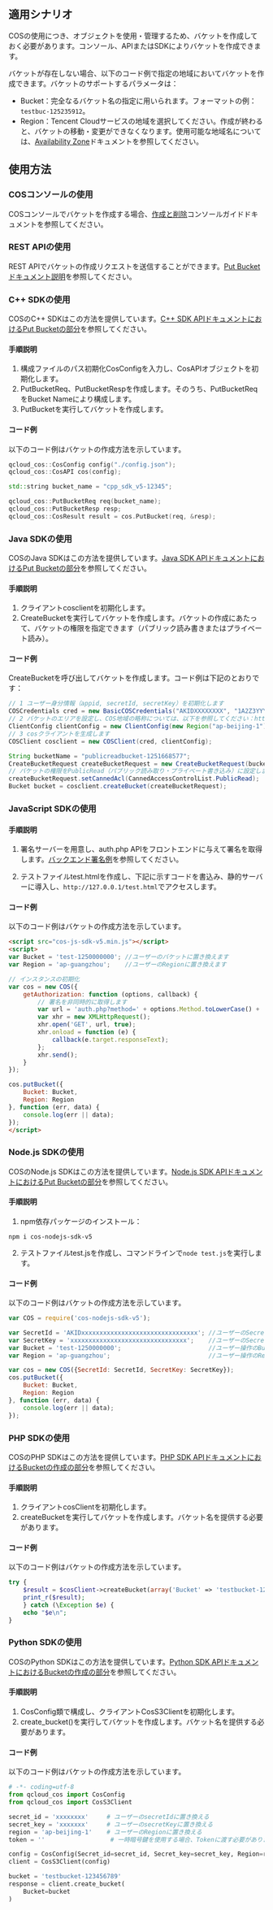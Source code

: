 ## 適用シナリオ

COSの使用につき、オブジェクトを使用・管理するため、バケットを作成しておく必要があります。コンソール、APIまたはSDKによりバケットを作成できます。

バケットが存在しない場合、以下のコード例で指定の地域においてバケットを作成できます。バケットのサポートするパラメータは：

- Bucket：完全なるバケット名の指定に用いられます。フォーマットの例：`testbuc-125235912`。
- Region：Tencent Cloudサービスの地域を選択してください。作成が終わると、バケットの移動・変更ができなくなります。使用可能な地域名については、[Availability Zone](https://cloud.tencent.com/document/product/436/6224)ドキュメントを参照してください。

## 使用方法
### COSコンソールの使用
COSコンソールでバケットを作成する場合、[作成と削除](https://cloud.tencent.com/document/product/436/13309)コンソールガイドドキュメントを参照してください。

### REST APIの使用
REST APIでバケットの作成リクエストを送信することができます。[Put Bucketドキュメント説明](https://cloud.tencent.com/document/product/436/7738)を参照してください。
### C++ SDKの使用

COSのC++ SDKはこの方法を提供しています。[C++ SDK APIドキュメントにおけるPut Bucketの部分](https://cloud.tencent.com/document/product/436/12302#put-bucket)を参照してください。

#### 手順説明

1. 構成ファイルのパス初期化CosConfigを入力し、CosAPIオブジェクトを初期化します。
2. PutBucketReq、PutBucketRespを作成します。そのうち、PutBucketReqをBucket Nameにより構成します。
3. PutBucketを実行してバケットを作成します。

#### コード例

以下のコード例はバケットの作成方法を示しています。

```cpp
qcloud_cos::CosConfig config("./config.json");
qcloud_cos::CosAPI cos(config);

std::string bucket_name = "cpp_sdk_v5-12345";

qcloud_cos::PutBucketReq req(bucket_name);
qcloud_cos::PutBucketResp resp;
qcloud_cos::CosResult result = cos.PutBucket(req, &resp);
```
### Java SDKの使用

COSのJava SDKはこの方法を提供しています。[Java SDK APIドキュメントにおけるPut Bucketの部分](https://cloud.tencent.com/document/product/436/12263#put-bucket)を参照してください。

#### 手順説明

1. クライアントcosclientを初期化します。
2. CreateBucketを実行してバケットを作成します。バケットの作成にあたって、バケットの権限を指定できます（パブリック読み書きまたはプライベート読み）。

#### コード例

CreateBucketを呼び出してバケットを作成します。コード例は下記のとおりです：

```java
// 1 ユーザー身分情報（appid, secretId, secretKey）を初期化します
COSCredentials cred = new BasicCOSCredentials("AKIDXXXXXXXX", "1A2Z3YYYYYYYYYY");
// 2 バケットのエリアを設定し、COS地域の略称については、以下を参照してください：https://cloud.tencent.com/document/product/436/6224
ClientConfig clientConfig = new ClientConfig(new Region("ap-beijing-1"));
// 3 cosクライアントを生成します
COSClient cosclient = new COSClient(cred, clientConfig);

String bucketName = "publicreadbucket-1251668577";
CreateBucketRequest createBucketRequest = new CreateBucketRequest(bucketName);
// バケットの権限をPublicRead（パブリック読み取り・プライベート書き込み）に設定します。ほかには、Private（プライベート読み書き）、PublicReadWrite（パブリック読み書き）が選択可能です
createBucketRequest.setCannedAcl(CannedAccessControlList.PublicRead);
Bucket bucket = cosclient.createBucket(createBucketRequest);
```
### JavaScript SDKの使用

#### 手順説明

1. 署名サーバーを用意し、auth.php APIをフロントエンドに与えて署名を取得します。[バックエンド署名例](https://github.com/tencentyun/cos-js-sdk-v5/tree/master/server)を参照してください。

2. テストファイルtest.htmlを作成し、下記に示すコードを書込み、静的サーバーに導入し、` http://127.0.0.1/test.html `でアクセスします。

#### コード例

以下のコード例はバケットの作成方法を示しています。

```html
<script src="cos-js-sdk-v5.min.js"></script>
<script>
var Bucket = 'test-1250000000'; //ユーザーのバケットに置き換えます
var Region = 'ap-guangzhou';    //ユーザーのRegionに置き換えます

// インスタンスの初期化
var cos = new COS({
    getAuthorization: function (options, callback) {
        // 署名を非同時的に取得します
        var url = 'auth.php?method=' + options.Method.toLowerCase() + '&pathname=' + encodeURIComponent('/' + (options.Key || ''));
        var xhr = new XMLHttpRequest();
        xhr.open('GET', url, true);
        xhr.onload = function (e) {
            callback(e.target.responseText);
        };
        xhr.send();
    }
});

cos.putBucket({
    Bucket: Bucket,
    Region: Region
}, function (err, data) {
    console.log(err || data);
});
</script>
```
### Node.js SDKの使用

COSのNode.js SDKはこの方法を提供しています。[Node.js SDK APIドキュメントにおけるPut Bucketの部分](https://cloud.tencent.com/document/product/436/12264#put-bucket)を参照してください。

#### 手順説明

1. npm依存パッケージのインストール：
```shell
npm i cos-nodejs-sdk-v5
```

2. テストファイルtest.jsを作成し、コマンドラインで`node test.js`を実行します。

#### コード例

以下のコード例はバケットの作成方法を示しています。

```javascript
var COS = require('cos-nodejs-sdk-v5');

var SecretId = 'AKIDxxxxxxxxxxxxxxxxxxxxxxxxxxxxxxxx'; //ユーザーのSecretIdに置き換えます
var SecretKey = 'xxxxxxxxxxxxxxxxxxxxxxxxxxxxxxxx';    //ユーザーのSecretKeyに置き換えます
var Bucket = 'test-1250000000';                        //ユーザー操作のBucketに置き換えます
var Region = 'ap-guangzhou';                           //ユーザー操作のRegionに置き換えます

var cos = new COS({SecretId: SecretId, SecretKey: SecretKey});
cos.putBucket({
    Bucket: Bucket,
    Region: Region
}, function (err, data) {
    console.log(err || data);
});
```
### PHP SDKの使用

COSのPHP SDKはこの方法を提供しています。[PHP SDK APIドキュメントにおけるBucketの作成の部分](https://cloud.tencent.com/document/product/436/12267#.E5.88.9B.E5.BB.BAbucket)を参照してください。

#### 手順説明

1. クライアントcosClientを初期化します。
2. createBucketを実行してバケットを作成します。バケット名を提供する必要があります。

#### コード例

以下のコード例はバケットの作成方法を示しています。

```php
try {
    $result = $cosClient->createBucket(array('Bucket' => 'testbucket-125000000'));
    print_r($result);
    } catch (\Exception $e) {
    echo "$e\n";
}
```
### Python SDKの使用

COSのPython SDKはこの方法を提供しています。[Python SDK APIドキュメントにおけるBucketの作成の部分](https://cloud.tencent.com/document/product/436/12270#.E5.88.9B.E5.BB.BA-bucket)を参照してください。

#### 手順説明

1. CosConfig類で構成し、クライアントCosS3Clientを初期化します。
2. create_bucket()を実行してバケットを作成します。バケット名を提供する必要があります。

#### コード例

以下のコード例はバケットの作成方法を示しています。

```python
# -*- coding=utf-8
from qcloud_cos import CosConfig
from qcloud_cos import CosS3Client

secret_id = 'xxxxxxxx'     # ユーザーのsecretIdに置き換える
secret_key = 'xxxxxxx'     # ユーザーのsecretKeyに置き換える
region = 'ap-beijing-1'    # ユーザーのRegionに置き換える
token = ''                  # 一時暗号鍵を使用する場合、Tokenに渡す必要があります。デフォルトはブランクですから、入力しなくてもいいです

config = CosConfig(Secret_id=secret_id, Secret_key=secret_key, Region=region, Token=token)
client = CosS3Client(config)

bucket = 'testbucket-123456789'
response = client.create_bucket(
    Bucket=bucket    
)
```
